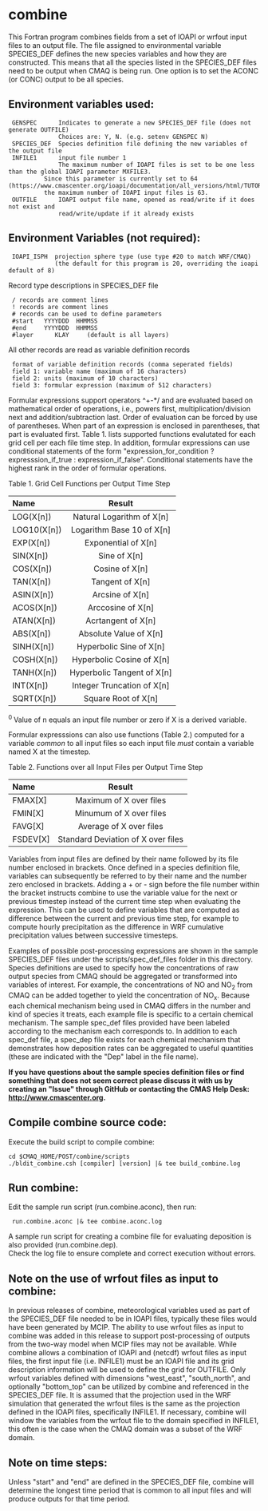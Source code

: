 combine
========

This Fortran program combines fields from a set of IOAPI or wrfout input files to an output file.  The file assigned to environmental variable SPECIES_DEF defines the new species variables and how they are constructed.  This means that all the species listed in the SPECIES_DEF files need to be output when CMAQ is being run. One option is  to set the ACONC (or CONC) output to be all species.  

## Environment variables used:

```
 GENSPEC      Indicates to generate a new SPECIES_DEF file (does not generate OUTFILE)
              Choices are: Y, N. (e.g. setenv GENSPEC N)
 SPECIES_DEF  Species definition file defining the new variables of the output file
 INFILE1      input file number 1
              The maximum number of IOAPI files is set to be one less than the global IOAPI parameter MXFILE3.
	      Since this parameter is currently set to 64 (https://www.cmascenter.org/ioapi/documentation/all_versions/html/TUTORIAL.html),
	      the maximum number of IOAPI input files is 63.
 OUTFILE      IOAPI output file name, opened as read/write if it does not exist and 
              read/write/update if it already exists
```

## Environment Variables (not required):
```
 IOAPI_ISPH  projection sphere type (use type #20 to match WRF/CMAQ)
             (the default for this program is 20, overriding the ioapi default of 8) 
```
Record type descriptions in SPECIES_DEF file

```
 / records are comment lines
 ! records are comment lines
 # records can be used to define parameters
 #start   YYYYDDD  HHMMSS
 #end     YYYYDDD  HHMMSS
 #layer      KLAY     (default is all layers)
```
All other records are read as variable definition records
```
 format of variable definition records (comma seperated fields)
 field 1: variable name (maximum of 16 characters)
 field 2: units (maximum of 10 characters)
 field 3: formular expression (maximum of 512 characters)
 ```

Formular expressions support operators ^+-\*/ and are evaluated based on mathematical order of operations, i.e., powers first, multiplication/division next and addition/subtraction last. Order of evaluation can be forced by use of parentheses. When part of an expression is enclosed in parentheses, that part is evaluated first.   Table 1. lists supported functions evalutated for each grid cell per each file time step. In addition, formular expressions can use conditional statements of the form "expression_for_condition ? expresssion_if_true :  expression_if_false". Conditional statements have the highest rank in the order of formular operations.

Table 1. Grid Cell Functions per Output Time Step 

| Name         |Result                     |    
|:-------------|:-------------------------:|    
| LOG(X[n])    |Natural Logarithm of X[n]   |    
| LOG10(X[n])  |Logarithm Base 10 of X[n]  |    
| EXP(X[n])    |Exponential of X[n]        |    
| SIN(X[n])    |Sine of X[n]               |    
| COS(X[n])    |Cosine of X[n]             |     
| TAN(X[n])    |Tangent of X[n]            |     
| ASIN(X[n])   |Arcsine of X[n]            |     
| ACOS(X[n])   |Arccosine of X[n]          |     
| ATAN(X[n])   |Acrtangent of X[n]         |    
| ABS(X[n])    |Absolute Value of X[n]     |    
| SINH(X[n])   |Hyperbolic Sine of X[n]    |    
| COSH(X[n])   |Hyperbolic Cosine of X[n]  |    
| TANH(X[n])   |Hyperbolic Tangent of X[n] |   
| INT(X[n])    |Integer Truncation of X[n] |  
| SQRT(X[n])   |Square Root of X[n]        | 
 
 <sup> 0 </sup> Value of n equals an input file number or zero if X is a derived variable.

Formular expresssions can also use functions (Table 2.) computed for a variable *common* to all input files so each input file *must* contain a variable named X at the timestep.

Table 2. Functions over all Input Files per Output Time Step    

| Name       |Result                             |    
|:-----------|:---------------------------------:|    
| FMAX[X]    |Maximum of X over files            |    
| FMIN[X]    |Minumum of X over files            |     
| FAVG[X]    |Average of X over files            |     
| FSDEV[X]   |Standard Deviation of X over files |    

Variables from input files are defined by their name followed by its file number enclosed in brackets. Once defined in a species definition file, variables can subsequently be referred to by their name and the number zero enclosed in brackets. Adding a + or - sign before the file number within the bracket instructs combine to use the variable value for the next or previous timestep instead of the current time step when evaluating the expression. This can be used to define variables that are computed as difference between the current and previous time step, for example to compute hourly precipitation as the difference in WRF cumulative precipitation values between successive timesteps.

Examples of possible post-processing expressions are shown in the sample SPECIES_DEF files under the scripts/spec_def_files folder in this directory. Species definitions are used to specify how the concentrations of raw output species from CMAQ should be aggregated or transformed into variables of interest. For example, the concentrations of NO and NO<sub>2</sub> from CMAQ can be added together to yield the concentration of NO<sub>x</sub>. Because each chemical mechanism being used in CMAQ differs in the number and kind of species it treats, each example file is specific to a certain chemical mechanism. The sample spec_def files provided have been labeled according to the mechanism each corresponds to. In addition to each spec_def file, a spec_dep file exists for each chemical mechanism that demonstrates how deposition rates can be aggregated to useful quantities (these are indicated with the "Dep" label in the file name).

**If you have questions about the sample species definition files or find something that does not seem correct please discuss it with us by creating an "Issue" through GitHub or contacting the CMAS Help Desk: http://www.cmascenter.org.**

## Compile combine source code:

Execute the build script to compile combine:

```
cd $CMAQ_HOME/POST/combine/scripts
./bldit_combine.csh [compiler] [version] |& tee build_combine.log
```

## Run combine:
Edit the sample run script (run.combine.aconc), then run:
```
 run.combine.aconc |& tee combine.aconc.log
```
A sample run script for creating a combine file for evaluating deposition is also provided (run.combine.dep).  
Check the log file to ensure complete and correct execution without errors.

## Note on the use of wrfout files as input to combine:
In previous releases of combine, meteorological variables used as part of the SPECIES_DEF file needed to be in IOAPI files, typically these files would have been generated by MCIP. The ability to use wrfout files as input to combine was added in this release to support post-processing of outputs from the two-way model when MCIP files may not be available.  While combine allows a combination of IOAPI and (netcdf) wrfout files as input files, the first input file (i.e. INFILE1) must be an IOAPI file and its grid description information will be used to define the grid for OUTFILE. Only wrfout variables defined with dimensions "west_east", "south_north", and optionally "bottom_top" can be utilized by combine and referenced in the SPECIES_DEF file. It is assumed that the projection used in the WRF simulation that generated the wrfout files is the same as the projection defined in the IOAPI files, specifically INFILE1. If necessary, combine will window the variables from the wrfout file to the domain specified in INFILE1, this often is the case when the CMAQ domain was a subset of the WRF domain. 

## Note on time steps:
Unless "start" and "end" are defined in the SPECIES_DEF file, combine will determine the longest time period that is common to all input files and will produce outputs for that time period.

